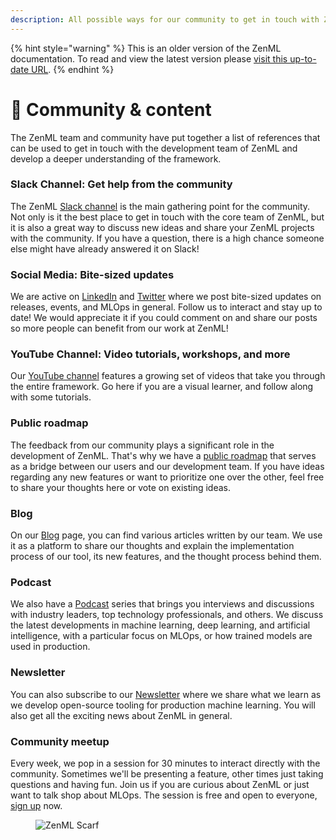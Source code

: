 ```yaml
---
description: All possible ways for our community to get in touch with ZenML.
---
```


{% hint style="warning" %}
This is an older version of the ZenML documentation. To read and view the latest version please [visit this up-to-date URL](https://docs.zenml.io).
{% endhint %}


# 💜 Community & content

The ZenML team and community have put together a list of references that can be used to get in touch with the
development team of ZenML and develop a deeper understanding of the framework.

### Slack Channel: Get help from the community

The ZenML [Slack channel](https://zenml.io/slack-invite) is the main gathering point for the community. Not only is it
the best place to get in touch with the core team of ZenML, but it is also a great way to discuss new ideas and share
your ZenML projects with the community. If you have a question, there is a high chance someone else might have already
answered it on Slack!

### Social Media: Bite-sized updates

We are active on [LinkedIn](https://www.linkedin.com/company/zenml) and [Twitter](https://twitter.com/zenml\_io) where
we post bite-sized updates on releases, events, and MLOps in general. Follow us to interact and stay up to date! We
would appreciate it if you could comment on and share our posts so more people can benefit from our work at ZenML!

### YouTube Channel: Video tutorials, workshops, and more

Our [YouTube channel](https://www.youtube.com/c/ZenML) features a growing set of videos that take you through the entire
framework. Go here if you are a visual learner, and follow along with some tutorials.

### Public roadmap

The feedback from our community plays a significant role in the development of ZenML. That's why we have
a [public roadmap](https://zenml.hellonext.co/roadmap) that serves as a bridge between our users and our development
team. If you have ideas regarding any new features or want to prioritize one over the other, feel free to share your
thoughts here or vote on existing ideas.

### Blog

On our [Blog](https://blog.zenml.io/) page, you can find various articles written by our team. We use it as a platform
to share our thoughts and explain the implementation process of our tool, its new features, and the thought process
behind them.

### Podcast

We also have a [Podcast](https://podcast.zenml.io/) series that brings you interviews and discussions with industry
leaders, top technology professionals, and others. We discuss the latest developments in machine learning, deep
learning, and artificial intelligence, with a particular focus on MLOps, or how trained models are used in production.

### Newsletter

You can also subscribe to our [Newsletter](https://zenml.substack.com/) where we share what we learn as we develop
open-source tooling for production machine learning. You will also get all the exciting news about ZenML in general.

### Community meetup

Every week, we pop in a session for 30 minutes to interact directly with the community. Sometimes we'll be presenting a
feature, other times just taking questions and having fun. Join us if you are curious about ZenML or just want to talk
shop about MLOps. The session is free and open to everyone, [sign up](https://zenml.io/meet) now.

<!-- For scarf -->
<figure><img alt="ZenML Scarf" referrerpolicy="no-referrer-when-downgrade" src="https://static.scarf.sh/a.png?x-pxid=f0b4f458-0a54-4fcd-aa95-d5ee424815bc" /></figure>
